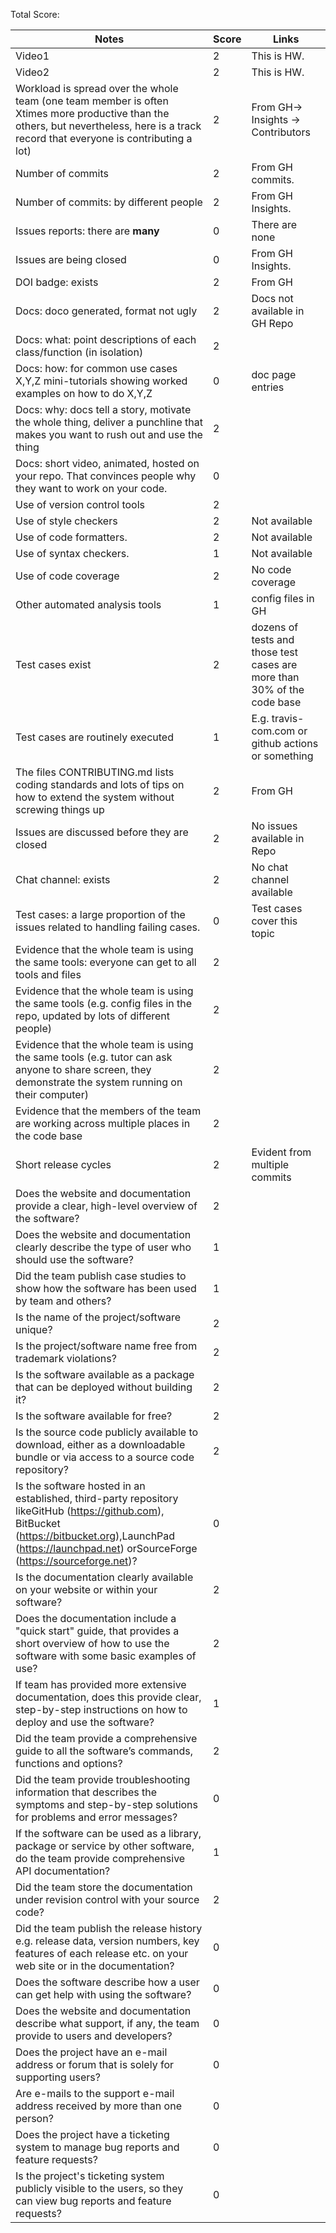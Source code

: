 Total Score:

| Notes                                                                                                                                                                                                          | Score | Links                                                                   |
| -------------------------------------------------------------------------------------------------------------------------------------------------------------------------------------------------------------- | ----- | ----------------------------------------------------------------------- |
| Video1                                                                                                                                                                                                         | 2     | This is HW.                                                             |
| Video2                                                                                                                                                                                                         | 2     | This is HW.                                                             |
| Workload is spread over the whole team (one team member is often Xtimes more productive than the others, but nevertheless, here is a track record that everyone is contributing a lot)                         |   2    | From GH-> Insights -> Contributors                                      |
| Number of commits                                                                                                                                                                                              |   2    | From GH commits.                                                        |
| Number of commits: by different people                                                                                                                                                                         |    2   | From GH Insights.                                                       |
| Issues reports: there are **many**                                                                                                                                                                             |   0    | There are none                                                          |
| Issues are being closed                                                                                                                                                                                        |   0    | From GH Insights.                                                       |
| DOI badge: exists                                                                                                                                                                                              |   2    | From GH                                                                 |
| Docs: doco generated, format not ugly                                                                                                                                                                          |   2    | Docs not available in GH Repo                                           |
| Docs: what: point descriptions of each class/function (in isolation)                                                                                                                                           |   2    |
| Docs: how: for common use cases X,Y,Z mini-tutorials showing worked examples on how to do X,Y,Z                                                                                                                |    0   | doc page entries                                                        |
| Docs: why: docs tell a story, motivate the whole thing, deliver a punchline that makes you want to rush out and use the thing                                                                                  |   2    |
| Docs: short video, animated, hosted on your repo. That convinces people why they want to work on your code.                                                                                                    |   0    |
| Use of version control tools                                                                                                                                                                                   |  2     |
| Use of style checkers                                                                                                                                                                                          |    2   | Not available                                                           |
| Use of code formatters.                                                                                                                                                                                        |    2   | Not available                                                           |
| Use of syntax checkers.                                                                                                                                                                                        |    1   | Not available                                                           |
| Use of code coverage                                                                                                                                                                                           |   2    | No code coverage                                                        |
| Other automated analysis tools                                                                                                                                                                                 |   1    | config files in GH                                                      |
| Test cases exist                                                                                                                                                                                               |   2    | dozens of tests and those test cases are more than 30% of the code base |
| Test cases are routinely executed                                                                                                                                                                              |   1    | E.g. travis-com.com or github actions or something                      |
| The files CONTRIBUTING.md lists coding standards and lots of tips on how to extend the system without screwing things up                                                                                       |   2    | From GH                                                                 |
| Issues are discussed before they are closed                                                                                                                                                                    |    2   | No issues available in Repo                                             |
| Chat channel: exists                                                                                                                                                                                           |   2    | No chat channel available                                               |
| Test cases: a large proportion of the issues related to handling failing cases.                                                                                                                                |   0    | Test cases cover this topic                                             |
| Evidence that the whole team is using the same tools: everyone can get to all tools and files                                                                                                                  |    2   |
| Evidence that the whole team is using the same tools (e.g. config files in the repo, updated by lots of different people)                                                                                      |   2    |
| Evidence that the whole team is using the same tools (e.g. tutor can ask anyone to share screen, they demonstrate the system running on their computer)                                                        |   2    |
| Evidence that the members of the team are working across multiple places in the code base                                                                                                                      |   2    |
| Short release cycles                                                                                                                                                                                           |   2    | Evident from multiple commits                                           |
| Does the website and documentation provide a clear, high-level overview of the software?                                                                                                                       |   2    |
| Does the website and documentation clearly describe the type of user who should use the software?                                                                                                              |   1    |
| Did the team publish case studies to show how the software has been used by team and others?                                                                                                                   |  1     |
| Is the name of the project/software unique?                                                                                                                                                                    |    2   |
| Is the project/software name free from trademark violations?                                                                                                                                                   |   2    |
| Is the software available as a package that can be deployed without building it?                                                                                                                               |   2    |
| Is the software available for free?                                                                                                                                                                            |    2   |
| Is the source code publicly available to download, either as a downloadable bundle or via access to a source code repository?                                                                                  |   2    |
| Is the software hosted in an established, third-party repository likeGitHub (https://github.com), BitBucket (https://bitbucket.org),LaunchPad (https://launchpad.net) orSourceForge (https://sourceforge.net)? |   0    |
| Is the documentation clearly available on your website or within your software?                                                                                                                                |   2    |
| Does the documentation include a "quick start" guide, that provides a short overview of how to use the software with some basic examples of use?                                                               |   2    |
| If team has provided more extensive documentation, does this provide clear, step-by-step instructions on how to deploy and use the software?                                                                   |   1    |
| Did the team provide a comprehensive guide to all the software’s commands, functions and options?                                                                                                              |   2    |
| Did the team provide troubleshooting information that describes the symptoms and step-by-step solutions for problems and error messages?                                                                       |   0    |
| If the software can be used as a library, package or service by other software, do the team provide comprehensive API documentation?                                                                           |   1    |
| Did the team store the documentation under revision control with your source code?                                                                                                                             |   2    |
| Did the team publish the release history e.g. release data, version numbers, key features of each release etc. on your web site or in the documentation?                                                       |    0   |
| Does the software describe how a user can get help with using the software?                                                                                                                                    |   0    |
| Does the website and documentation describe what support, if any, the team provide to users and developers?                                                                                                    |    0   |
| Does the project have an e-mail address or forum that is solely for supporting users?                                                                                                                          |    0   |
| Are e-mails to the support e-mail address received by more than one person?                                                                                                                                    |    0   |
| Does the project have a ticketing system to manage bug reports and feature requests?                                                                                                                           |   0    |
| Is the project's ticketing system publicly visible to the users, so they can view bug reports and feature requests?                                                                                            |   0    |
